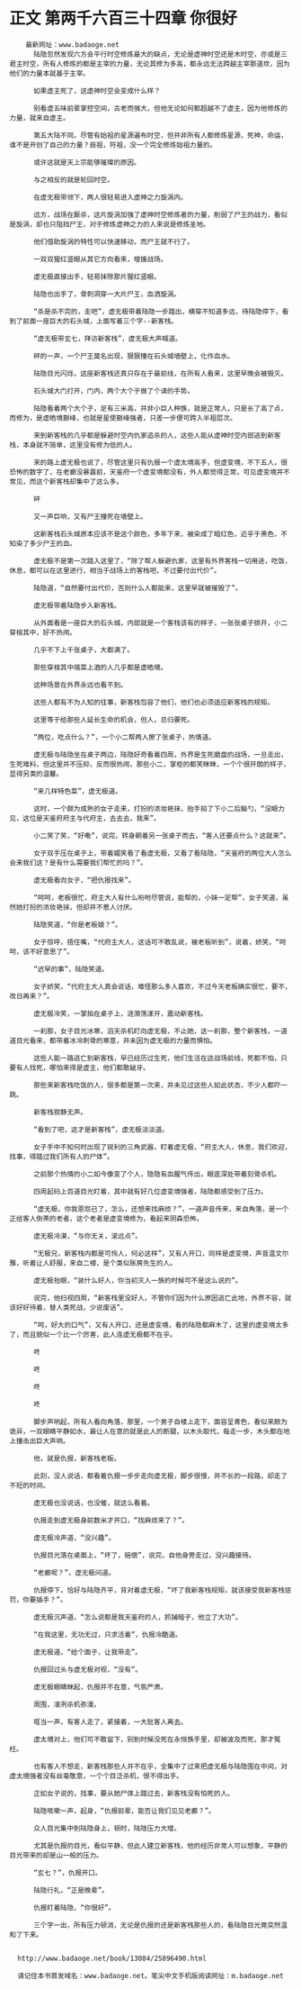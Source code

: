 # 正文 第两千六百三十四章 你很好
        最新网址：www.badaoge.net
          陆隐忽然发现六方会平行时空修炼最大的缺点，无论是虚神时空还是木时空，亦或是三君主时空，所有人修炼的都是主宰的力量，无论其修为多高，都永远无法跨越主宰那道坎，因为他们的力量本就基于主宰。
      
          如果虚主死了，这虚神时空会变成什么样？
      
          别看虚五味前辈掌控空间，古老而强大，但他无论如何都超越不了虚主，因为他修炼的力量，就来自虚主。
      
          第五大陆不同，尽管有始祖的星源遍布时空，但并非所有人都修炼星源，死神，命运，谁不是开创了自己的力量？辰祖，符祖，没一个完全修炼始祖力量的。
      
          或许这就是天上宗能够璀璨的原因。
      
          与之相反的就是轮回时空。
      
          在虚无极带领下，两人很轻易进入虚神之力旋涡内。
      
          远方，战场在厮杀，这片旋涡加强了虚神时空修炼者的力量，削弱了尸王的战力，看似是旋涡，却也只阻挡尸王，对于修炼虚神之力的人来说是修炼圣地。
      
          他们借助旋涡的特性可以快速移动，而尸王就不行了。
      
          一双双猩红竖眼从其它方向看来，增援战场。
      
          虚无极直接出手，轻易抹除那片猩红竖眼。
      
          陆隐也出手了，骨刺洞穿一大片尸王，血洒旋涡。
      
          “杀是杀不完的，走吧”，虚无极带着陆隐一步踏出，横穿不知道多远，待陆隐停下，看到了前面一座巨大的石头城，上面写着三个字--新客栈。
      
          “虚无极带玄七，拜访新客栈”，虚无极大声喊道。
      
          砰的一声，一个尸王莫名出现，狠狠撞在石头城墙壁上，化作血水。
      
          陆隐目光闪烁，这座新客栈还真只存在于最前线，在所有人看来，这里早晚会被毁灭。
      
          石头城大门打开，门内，两个大个子做了个请的手势。
      
          陆隐看着两个大个子，足有三米高，并非小巨人种族，就是正常人，只是长了高了点，而修为，是虚皓境巅峰，也就是星使巅峰强者，只差一步便可跨入半祖层次。
      
          来到新客栈的几乎都是躲避时空内仇家追杀的人，这些人能从虚神时空内部逃到新客栈，本身就不简单，这里没有修为低的人。
      
          来的路上虚无极也说了，尽管这里只有仇报一个虚太境高手，但虚变境，不下五人，很恐怖的数字了，在老癫没暴露前，天鉴府一个虚变境都没有，外人都觉得正常，可见虚变境并不常见，而这个新客栈却集中了这么多。
      
          砰
      
          又一声巨响，又有尸王撞死在墙壁上。
      
          这新客栈石头城原本应该不是这个颜色，多年下来，被染成了暗红色，近乎于黑色，不知染了多少尸王的血。
      
          虚无极不是第一次踏入这里了，“除了帮人躲避仇家，这里有外界客栈一切用途，吃饭，休息，都可以在这里进行，相当于战场上的客栈吧，不过要付出代价”。
      
          陆隐道，“自然要付出代价，否则什么人都能来，这里早就被摧毁了”。
      
          虚无极带着陆隐步入新客栈。
      
          从外面看是一座巨大的石头城，内部就是一个客栈该有的样子，一张张桌子排开，小二穿梭其中，好不热闹。
      
          几乎不下上千张桌子，大都满了。
      
          那些穿梭其中端菜上酒的人几乎都是虚皓境。
      
          这种场景在外界永远也看不到。
      
          这些人都有不为人知的往事，新客栈包容了他们，他们也必须适应新客栈的规矩。
      
          这里等于给那些人延长生命的机会，但人，总归要死。
      
          “两位，吃点什么？”，一个小二帮两人擦了张桌子，热情道。
      
          虚无极与陆隐坐在桌子两边，陆隐好奇看着四周，外界是生死磨盘的战场，一旦走出，生死难料，但这里并不压抑，反而很热闹，那些小二，掌柜的都笑眯眯，一个个很开朗的样子，显得另类的温馨。
      
          “来几样特色菜”，虚无极道。
      
          这时，一个颇为成熟的女子走来，打扮的浓妆艳抹，抬手拍了下小二后脑勺，“没眼力见，这位是天鉴府府主与代府主，去去去，我来”。
      
          小二笑了笑，“好嘞”，说完，转身朝着另一张桌子而去，“客人还要点什么？这就来”。
      
          女子双手压在桌子上，带着媚笑看了看虚无极，又看了看陆隐，“天鉴府的两位大人怎么会来我们这？是有什么需要我们帮忙的吗？”。
      
          虚无极看向女子，“把仇报找来”。
      
          “呵呵，老板很忙，府主大人有什么吩咐尽管说，能帮的，小妹一定帮”，女子笑道，虽然她打扮的浓妆艳抹，但却并不惹人讨厌。
      
          陆隐笑道，“你是老板娘？”。
      
          女子惊呼，捂住嘴，“代府主大人，这话可不敢乱说，被老板听到”，说着，娇笑，“呵呵，该不好意思了”。
      
          “迟早的事”，陆隐笑道。
      
          女子娇笑，“代府主大人真会说话，难怪那么多人喜欢，不过今天老板确实很忙，要不，改日再来？”。
      
          虚无极冷笑，一掌拍在桌子上，涟漪荡漾开，震动新客栈。
      
          一刹那，女子目光冰寒，滔天杀机盯向虚无极，不止她，这一刹那，整个新客栈，一道道目光看来，都带着冰冷刺骨的寒意，并未因为虚无极的力量而惧怕。
      
          这些人能一路逃亡到新客栈，早已经历过生死，他们生活在这战场前线，死都不怕，只要有人找死，哪怕来得是虚主，他们都敢龇牙。
      
          那些来新客栈吃饭的人，很多都是第一次来，并未见过这些人如此状态，不少人都吓一跳。
      
          新客栈寂静无声。
      
          “看到了吧，这才是新客栈”，虚无极淡淡道。
      
          女子手中不知何时出现了锐利的三角武器，盯着虚无极，“府主大人，休息，我们欢迎，找事，得踏过我们所有人的尸体”。
      
          之前那个热情的小二如今像变了个人，隐隐有血腥气传出，眼底深处带着刻骨杀机。
      
          四周起码上百道目光盯着，其中就有好几位虚变境强者，陆隐都感受到了压力。
      
          “虚无极，你我恩怨已了，怎么，还想来找麻烦？”，一道声音传来，来自角落，是一个正给客人倒茶的老者，这个老者是虚变境修为，看起来阴森恐怖。
      
          虚无极冷漠，“与你无关，滚远点”。
      
          “无极兄，新客栈内都是可怜人，何必这样”，又有人开口，同样是虚变境，声音温文尔雅，听着让人舒服，来自二楼，是个类似账房先生的人。
      
          虚无极抬眼，“装什么好人，你当初灭人一族的时候可不是这么说的”。
      
          说完，他扫视四周，“新客栈里没好人，不管你们因为什么原因逃亡此地，外界不容，就该好好待着，替人类死战，少说废话”。
      
          “呵，好大的口气”，又有人开口，还是虚变境，看的陆隐都麻木了，这里的虚变境太多了，而且貌似一个比一个厉害，此人连虚无极都不在乎。
      
          咚
      
          咚
      
          咚
      
          咚
      
          脚步声响起，所有人看向角落，那里，一个男子自楼上走下，面容呈青色，看似来颇为诡异，一双眼睛平静如水，最让人在意的就是此人的断腿，以木头取代，每走一步，木头都在地上撞击出巨大声响。
      
          他，就是仇报，新客栈老板。
      
          此刻，没人说话，都看着仇报一步步走向虚无极，脚步很慢，并不长的一段路，却走了不短的时间。
      
          虚无极也没说话，也没催，就这么看着。
      
          仇报走到虚无极身前数米才开口，“找麻烦来了？”。
      
          虚无极冷声道，“没兴趣”。
      
          仇报目光落在桌面上，“坏了，赔偿”，说完，自他身旁走过，没兴趣接待。
      
          “老癫呢？”，虚无极问道。
      
          仇报停下，恰好与陆隐齐平，背对着虚无极，“坏了我新客栈规矩，就该接受我新客栈惩罚，你要插手？”。
      
          虚无极沉声道，“怎么说都是我天鉴府的人，抓捕暗子，他立了大功”。
      
          “在我这里，无功无过，只求活着”，仇报冷酷道。
      
          虚无极道，“给个面子，让我带走”。
      
          仇报回过头与虚无极对视，“没有”。
      
          虚无极眼睛眯起，仇报并不在意，气氛严肃。
      
          周围，凌冽杀机弥漫。
      
          哐当一声，有客人走了，紧接着，一大批客人离去。
      
          虚太境对上，他们可不敢留下，别到时候没死在永恒族手里，却被波及而死，那才冤枉。
      
          也有客人不想走，新客栈那些人并不在乎，全集中了过来把虚无极与陆隐围在中间，对虚太境强者没有丝毫敬意，一个个目泛杀机，恨不得出手。
      
          正如女子说的，找事，要从她尸体上踏过去，新客栈没有怕死的人。
      
          陆隐咳嗽一声，起身，“仇报前辈，能否让我们见见老癫？”。
      
          众人目光集中到陆隐身上，顿时，陆隐压力大增。
      
          尤其是仇报的目光，看似平静，但此人建立新客栈，他的经历非常人可以想象，平静的目光带来的却是山一般的压力。
      
          “玄七？”，仇报开口。
      
          陆隐行礼，“正是晚辈”。
      
          仇报盯着陆隐，“你很好”。
      
          三个字一出，所有压力顿消，无论是仇报的还是新客栈那些人的，看陆隐目光竟突然温和了下来。
      
      
      http://www.badaoge.net/book/13084/25896490.html
      
      请记住本书首发域名：www.badaoge.net。笔尖中文手机版阅读网址：m.badaoge.net